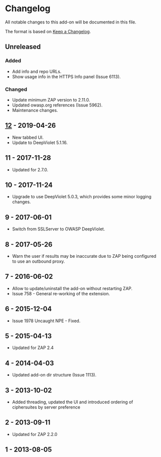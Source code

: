 # Changelog
All notable changes to this add-on will be documented in this file.

The format is based on [Keep a Changelog](https://keepachangelog.com/en/1.0.0/).

## Unreleased
### Added
- Add info and repo URLs.
- Show usage info in the HTTPS Info panel (Issue 6113).

### Changed
- Update minimum ZAP version to 2.11.0.
- Updated owasp.org references (Issue 5962).
- Maintenance changes.

## [12] - 2019-04-26

- New tabbed UI.
- Update to DeepViolet 5.1.16.

## 11 - 2017-11-28

- Updated for 2.7.0.

## 10 - 2017-11-24

- Upgrade to use DeepViolet 5.0.3, which provides some minor logging changes.

## 9 - 2017-06-01

- Switch from SSLServer to OWASP DeepViolet.

## 8 - 2017-05-26

- Warn the user if results may be inaccurate due to ZAP being configured to use an outbound proxy.

## 7 - 2016-06-02

- Allow to update/uninstall the add-on without restarting ZAP.
- Issue 758 - General re-working of the extension.

## 6 - 2015-12-04

- Issue 1978 Uncaught NPE - Fixed.

## 5 - 2015-04-13

- Updated for ZAP 2.4

## 4 - 2014-04-03

- Updated add-on dir structure (Issue 1113).

## 3 - 2013-10-02

- Added threading, updated the UI and introduced ordering of ciphersuites by server preference

## 2 - 2013-09-11

- Updated for ZAP 2.2.0

## 1 - 2013-08-05



[12]: https://github.com/zaproxy/zap-extensions/releases/httpsInfo-v12
